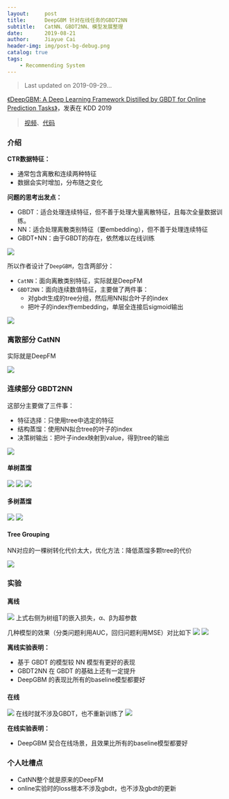 ```yaml
---
layout:     post
title:      DeepGBM 针对在线任务的GBDT2NN
subtitle:   CatNN、GBDT2NN、模型发展整理
date:       2019-08-21
author:     Jiayue Cai
header-img: img/post-bg-debug.png
catalog: true
tags:
    - Recommending System
---
```


> Last updated on 2019-09-29... 

[《DeepGBM: A Deep Learning Framework Distilled by GBDT for Online Prediction Tasks》](https://dl.acm.org/ft_gateway.cfm?id=3330858&ftid=2075426&dwn=1&CFID=153568962&CFTOKEN=a5d50ed915954878-0DAF2A4A-E381-79ED-3655515382D3219D)，发表在 KDD 2019

> [视频](https://www.youtube.com/watch?v=UzXNzW2s8Pw)、[代码](https://github.com/motefly/DeepGBM)

### 介绍

**CTR数据特征：**
- 通常包含离散和连续两种特征
- 数据会实时增加，分布随之变化

**问题的思考出发点：**
- GBDT：适合处理连续特征，但不善于处理大量离散特征，且每次全量数据训练。
- NN：适合处理离散类别特征（要embedding），但不善于处理连续特征
- GBDT+NN：由于GBDT的存在，依然难以在线训练

![](/img/post/20190821/1.png)

所以作者设计了`DeepGBM`，包含两部分：
- `CatNN`：面向离散类别特征，实际就是DeepFM
- `GBDT2NN`：面向连续数值特征，主要做了两件事：
	- 对gbdt生成的tree分组，然后用NN拟合叶子的index
	- 把叶子的index作embedding，单层全连接后sigmoid输出

![](/img/post/20190821/2.png)

### 离散部分 CatNN

实际就是DeepFM

![](/img/post/20190821/3.png)

### 连续部分 GBDT2NN

这部分主要做了三件事：
- 特征选择：只使用tree中选定的特征
- 结构蒸馏：使用NN拟合tree的叶子的index
- 决策树输出：把叶子index映射到value，得到tree的输出

![](/img/post/20190821/4.png)

#### 单树蒸馏

![](/img/post/20190821/9.png)
![](/img/post/20190821/5.png)
![](/img/post/20190821/6.png)

#### 多树蒸馏

![](/img/post/20190821/7.png)
![](/img/post/20190821/8.png)

#### Tree Grouping

NN对应的一棵树转化代价太大，优化方法：降低蒸馏多颗tree的代价

![](/img/post/20190821/10.png)

### 实验

#### 离线
![](/img/post/20190821/11.png)
上式右侧为树组T的嵌入损失，α、β为超参数

几种模型的效果（分类问题利用AUC，回归问题利用MSE）对比如下
![](/img/post/20190821/13.png)
![](/img/post/20190821/14.png)

**离线实验表明：**
- 基于 GBDT 的模型较 NN 模型有更好的表现
- GBDT2NN 在 GBDT 的基础上还有一定提升
- DeepGBM 的表现比所有的baseline模型都要好

#### 在线

![](/img/post/20190821/12.png)
在线时就不涉及GBDT，也不重新训练了
![](/img/post/20190821/15.png)

**在线实验表明：**
- DeepGBM 契合在线场景，且效果比所有的baseline模型都要好

### 个人吐槽点

- CatNN整个就是原来的DeepFM
- online实验时的loss根本不涉及gbdt，也不涉及gbdt的更新




